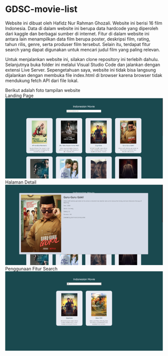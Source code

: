 # GDSC-movie-list

Website ini dibuat oleh Hafidz Nur Rahman Ghozali. Website ini berisi 16 film Indonesia. Data di dalam website ini berupa data hardcode yang diperoleh dari kaggle dan berbagai sumber di internet. Fitur di dalam website ini antara lain menampilkan data film berupa poster, deskripsi film, rating, tahun rilis, genre, serta produser film tersebut. Selain itu, terdapat fitur search yang dapat digunakan untuk mencari judul film yang paling relevan.

Untuk menjalankan website ini, silakan clone repository ini terlebih dahulu. Selanjutnya buka folder ini melalui Visual Studio Code dan jalankan dengan extensi Live Server. Sepengetahuan saya, website ini tidak bisa langsung dijalankan dengan membuka file index.html di browser karena browser tidak mendukung fetch API dari file lokal.

Berikut adalah foto tampilan website
<br>
Landing Page
![Landing Page](./img/landingPage.png?raw=true)
<br>
Halaman Detail
![Halaman Detail](./img/movieDetail.png?raw=true)
<br>
Penggunaan Fitur Search
![Penggunaan Fitur Search](./img/searching.png?raw=true)